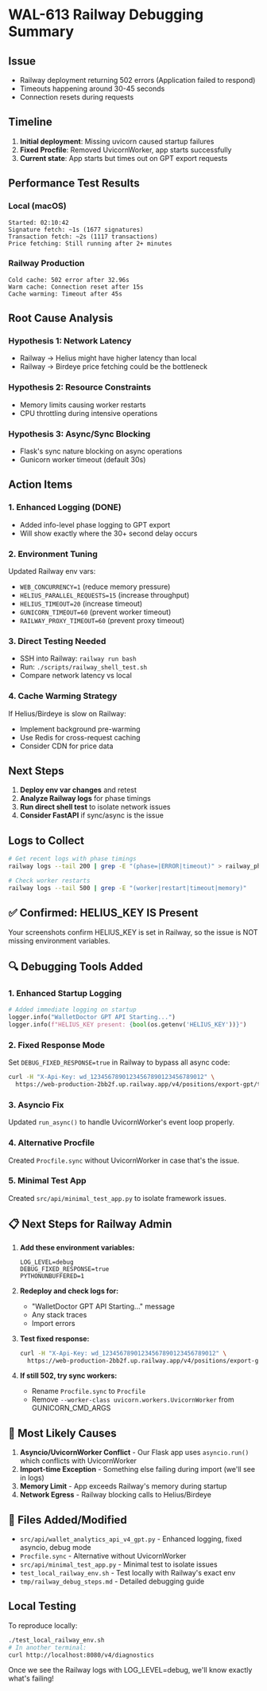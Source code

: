 # WAL-613 Railway Debugging Summary

## Issue
- Railway deployment returning 502 errors (Application failed to respond)
- Timeouts happening around 30-45 seconds
- Connection resets during requests

## Timeline
1. **Initial deployment**: Missing uvicorn caused startup failures
2. **Fixed Procfile**: Removed UvicornWorker, app starts successfully  
3. **Current state**: App starts but times out on GPT export requests

## Performance Test Results

### Local (macOS)
```
Started: 02:10:42
Signature fetch: ~1s (1677 signatures)
Transaction fetch: ~2s (1117 transactions)
Price fetching: Still running after 2+ minutes
```

### Railway Production
```
Cold cache: 502 error after 32.96s
Warm cache: Connection reset after 15s
Cache warming: Timeout after 45s
```

## Root Cause Analysis

### Hypothesis 1: Network Latency
- Railway → Helius might have higher latency than local
- Railway → Birdeye price fetching could be the bottleneck

### Hypothesis 2: Resource Constraints
- Memory limits causing worker restarts
- CPU throttling during intensive operations

### Hypothesis 3: Async/Sync Blocking
- Flask's sync nature blocking on async operations
- Gunicorn worker timeout (default 30s)

## Action Items

### 1. Enhanced Logging (DONE)
- Added info-level phase logging to GPT export
- Will show exactly where the 30+ second delay occurs

### 2. Environment Tuning
Updated Railway env vars:
- `WEB_CONCURRENCY=1` (reduce memory pressure)
- `HELIUS_PARALLEL_REQUESTS=15` (increase throughput)
- `HELIUS_TIMEOUT=20` (increase timeout)
- `GUNICORN_TIMEOUT=60` (prevent worker timeout)
- `RAILWAY_PROXY_TIMEOUT=60` (prevent proxy timeout)

### 3. Direct Testing Needed
- SSH into Railway: `railway run bash`
- Run: `./scripts/railway_shell_test.sh`
- Compare network latency vs local

### 4. Cache Warming Strategy
If Helius/Birdeye is slow on Railway:
- Implement background pre-warming
- Use Redis for cross-request caching
- Consider CDN for price data

## Next Steps

1. **Deploy env var changes** and retest
2. **Analyze Railway logs** for phase timings
3. **Run direct shell test** to isolate network issues
4. **Consider FastAPI** if sync/async is the issue

## Logs to Collect
```bash
# Get recent logs with phase timings
railway logs --tail 200 | grep -E "(phase=|ERROR|timeout)" > railway_phase_logs.txt

# Check worker restarts
railway logs --tail 500 | grep -E "(worker|restart|timeout|memory)" 
```

## ✅ Confirmed: HELIUS_KEY IS Present
Your screenshots confirm HELIUS_KEY is set in Railway, so the issue is NOT missing environment variables.

## 🔍 Debugging Tools Added

### 1. Enhanced Startup Logging
```python
# Added immediate logging on startup
logger.info("WalletDoctor GPT API Starting...")
logger.info(f"HELIUS_KEY present: {bool(os.getenv('HELIUS_KEY'))}")
```

### 2. Fixed Response Mode
Set `DEBUG_FIXED_RESPONSE=true` in Railway to bypass all async code:
```bash
curl -H "X-Api-Key: wd_12345678901234567890123456789012" \
  https://web-production-2bb2f.up.railway.app/v4/positions/export-gpt/test
```

### 3. Asyncio Fix
Updated `run_async()` to handle UvicornWorker's event loop properly.

### 4. Alternative Procfile
Created `Procfile.sync` without UvicornWorker in case that's the issue.

### 5. Minimal Test App
Created `src/api/minimal_test_app.py` to isolate framework issues.

## 📋 Next Steps for Railway Admin

1. **Add these environment variables:**
   ```
   LOG_LEVEL=debug
   DEBUG_FIXED_RESPONSE=true
   PYTHONUNBUFFERED=1
   ```

2. **Redeploy and check logs for:**
   - "WalletDoctor GPT API Starting..." message
   - Any stack traces
   - Import errors

3. **Test fixed response:**
   ```bash
   curl -H "X-Api-Key: wd_12345678901234567890123456789012" \
     https://web-production-2bb2f.up.railway.app/v4/positions/export-gpt/test
   ```

4. **If still 502, try sync workers:**
   - Rename `Procfile.sync` to `Procfile`
   - Remove `--worker-class uvicorn.workers.UvicornWorker` from GUNICORN_CMD_ARGS

## 🎯 Most Likely Causes

1. **Asyncio/UvicornWorker Conflict** - Our Flask app uses `asyncio.run()` which conflicts with UvicornWorker
2. **Import-time Exception** - Something else failing during import (we'll see in logs)
3. **Memory Limit** - App exceeds Railway's memory during startup
4. **Network Egress** - Railway blocking calls to Helius/Birdeye

## 📁 Files Added/Modified

- `src/api/wallet_analytics_api_v4_gpt.py` - Enhanced logging, fixed asyncio, debug mode
- `Procfile.sync` - Alternative without UvicornWorker
- `src/api/minimal_test_app.py` - Minimal test to isolate issues
- `test_local_railway_env.sh` - Test locally with Railway's exact env
- `tmp/railway_debug_steps.md` - Detailed debugging guide

## Local Testing
To reproduce locally:
```bash
./test_local_railway_env.sh
# In another terminal:
curl http://localhost:8080/v4/diagnostics
```

Once we see the Railway logs with LOG_LEVEL=debug, we'll know exactly what's failing! 